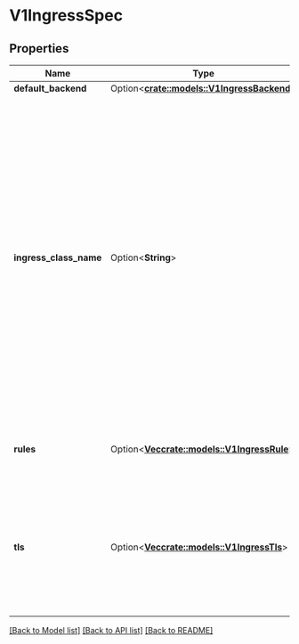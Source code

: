 # V1IngressSpec

## Properties

Name | Type | Description | Notes
------------ | ------------- | ------------- | -------------
**default_backend** | Option<[**crate::models::V1IngressBackend**](v1.IngressBackend.md)> |  | [optional]
**ingress_class_name** | Option<**String**> | ingressClassName is the name of an IngressClass cluster resource. Ingress controller implementations use this field to know whether they should be serving this Ingress resource, by a transitive connection (controller -> IngressClass -> Ingress resource). Although the `kubernetes.io/ingress.class` annotation (simple constant name) was never formally defined, it was widely supported by Ingress controllers to create a direct binding between Ingress controller and Ingress resources. Newly created Ingress resources should prefer using the field. However, even though the annotation is officially deprecated, for backwards compatibility reasons, ingress controllers should still honor that annotation if present. | [optional]
**rules** | Option<[**Vec<crate::models::V1IngressRule>**](v1.IngressRule.md)> | rules is a list of host rules used to configure the Ingress. If unspecified, or no rule matches, all traffic is sent to the default backend. | [optional]
**tls** | Option<[**Vec<crate::models::V1IngressTls>**](v1.IngressTLS.md)> | tls represents the TLS configuration. Currently the Ingress only supports a single TLS port, 443. If multiple members of this list specify different hosts, they will be multiplexed on the same port according to the hostname specified through the SNI TLS extension, if the ingress controller fulfilling the ingress supports SNI. | [optional]

[[Back to Model list]](../README.md#documentation-for-models) [[Back to API list]](../README.md#documentation-for-api-endpoints) [[Back to README]](../README.md)


